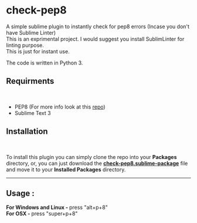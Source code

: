 check-pep8
==========

A simple sublime plugin to instantly check for pep8 errors (Incase you don't have Sublime Linter)<br>
This is an exprimental project. I would suggest you install SublimLinter for linting purpose.<br>
This is just for instant use.<br>

The code is written in Python 3.

<h2>Requirments</h2><br>
<ul>
    <li>PEP8 (For more info look at this <a href="https://github.com/jcrocholl/pep8">repo</a>)
    <li>Sublime Text 3
</ul>

<h2>Installation</h2><br>
<p>
    To install this plugin you can simply clone the repo into your <b>Packages</b> directory, or, you can just download the <b><a href='https://github.com/Anurag-Ans/check-pep8/releases/tag/v1.0-beta'>check-pep8.sublime-package</a></b> file and move it to your <b>Installed Packages</b> directory.
</p>
<hr />
<h2>Usage :</h2>
<p>
    <b>For Windows and Linux - </b> press "alt+p+8"<br>
    <b>For OSX - </b> press "super+p+8"<br>
</p>
